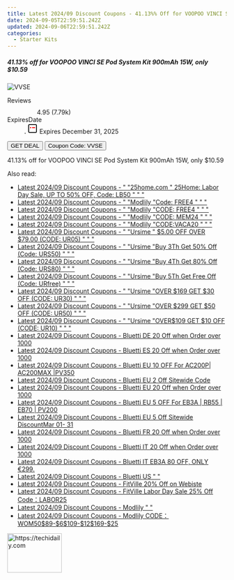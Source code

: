 ```yaml
---
title: Latest 2024/09 Discount Coupons - 41.13%% Off for VOOPOO VINCI SE Pod System Kit 900mAh 15W, only $10.59
date: 2024-09-05T22:59:51.242Z
updated: 2024-09-06T22:59:51.242Z
categories:
  - Starter Kits
---
```



<div class="max-w-4xl mx-auto grid grid-cols-1 lg:max-w-5xl lg:gap-x-20 lg:grid-cols-2">
  <div class="relative p-3 col-start-1 row-start-1 flex flex-col-reverse rounded-lg bg-gradient-to-t from-black/75 via-black/0 sm:bg-none sm:row-start-2 sm:p-0 lg:row-start-1">
    <h5 class="mt-1 text-lg font-semibold text-white sm:text-slate-900 md:text-2xl dark:sm:text-white">41.13% off for VOOPOO VINCI SE Pod System Kit 900mAh 15W, only $10.59</h5>
  </div>
  
  <div class="col-start-1 col-end-3 row-start-1 grid gap-4 sm:mb-6 sm:grid-cols-4 lg:col-start-2 lg:row-span-6 lg:row-end-6 lg:mb-0 lg:gap-6">
      <img src="https://static.shareasale.com/image/90958/deal/VOOPOOVINCISEPodSystemKit900mAh15W.png" onClick="javascript:window.open(decodeURIComponent('https%3A%2F%2Fwww.shareasale.com%2Fu.cfm%3Fd%3D945529%26m%3D90958%26u%3D4338022'), '_blank');void(0);" alt="VVSE" class="h-60 w-full rounded-lg object-cover sm:col-span-2 sm:h-52 lg:col-span-full" loading="lazy" />
    
  </div>
  <dl class="row-start-2 mt-4 flex items-center text-xs font-medium sm:row-start-3 sm:mt-1 md:mt-2.5 lg:row-start-2">
    <dt class="sr-only">Reviews</dt>
    <dd class="flex items-center text-indigo-600 dark:text-indigo-400">
      <svg width="24" height="24" fill="none" aria-hidden="true" class="mr-1 stroke-current dark:stroke-indigo-500">
        <path d="m12 5 2 5h5l-4 4 2.103 5L12 16l-5.103 3L9 14l-4-4h5l2-5Z" stroke-width="2" stroke-linecap="round" stroke-linejoin="round" />
      </svg>
      <span>4.95 <span class="font-normal text-slate-400">(7.79k)</span></span>
    </dd>
    <dt class="sr-only">ExpiresDate</dt>
    <dd class="flex items-center">
      <svg width="2" height="2" aria-hidden="true" fill="currentColor" class="mx-3 text-slate-300">
        <circle cx="1" cy="1" r="1" />
      </svg>
      <svg width="24" height="24" viewBox="0 0 24 24" fill="none" stroke="currentColor" stroke-width="2">
        <rect x="3" y="3" width="18" height="18" rx="2" fill="#fff" />
        <path d="M6 10L18 10" stroke="red" stroke-width="2" fill="none" />
        <path d="M10 6L10 18" stroke="#fff" stroke-width="2" fill="none" />
      </svg>
      Expires December 31, 2025    </dd>
  </dl>
  <div class="col-start-1 row-start-3 mt-4 self-center sm:col-start-2 sm:row-span-2 sm:row-start-2 sm:mt-0 lg:col-start-1 lg:row-start-3 lg:row-end-4 lg:mt-6">
    <button type="button" onClick="javascript:window.open(decodeURIComponent('https%3A%2F%2Fwww.shareasale.com%2Fu.cfm%3Fd%3D945529%26m%3D90958%26u%3D4338022'), '_blank');void(0);" class="rounded-lg bg-red-600 px-3 py-2 text-sm font-medium leading-6 text-white">GET DEAL</button>
    <button type="button" onClick="javascript:window.open(decodeURIComponent('https%3A%2F%2Fwww.shareasale.com%2Fu.cfm%3Fd%3D945529%26m%3D90958%26u%3D4338022'), '_blank');void(0);" class="border-dashed border-2 border-indigo-600 bg-green-100 text-sm leading-6 font-medium py-2 px-3 rounded-lg">Coupon Code: VVSE</button>
  </div>
  <p class="col-start-1 mt-4 text-sm leading-6 sm:col-span-2 lg:col-span-1 lg:row-start-4 lg:mt-6 dark:text-slate-400">
    41.13% off for VOOPOO VINCI SE Pod System Kit 900mAh 15W, only $10.59 
  </p>
</div>
<span class="atpl-alsoreadstyle">Also read:</span>
<div><ul>
<li><a href="https://coupons.techidaily.com/coupon-2123463-app-16836-impact/"><u>Latest 2024/09 Discount Coupons - " "25home.com " 25Home: Labor Day Sale, UP TO 50% OFF, Code: LB50 " " "</u></a></li>
<li><a href="https://coupons.techidaily.com/coupon-1975660-app-17059-impact/"><u>Latest 2024/09 Discount Coupons - " "Modlily "Code: FREE4 " " "</u></a></li>
<li><a href="https://coupons.techidaily.com/coupon-2053104-app-17059-impact/"><u>Latest 2024/09 Discount Coupons - " "Modlily "CODE: FREE4 " " "</u></a></li>
<li><a href="https://coupons.techidaily.com/coupon-2041582-app-17059-impact/"><u>Latest 2024/09 Discount Coupons - " "Modlily "CODE: MEM24 " " "</u></a></li>
<li><a href="https://coupons.techidaily.com/coupon-1993490-app-17059-impact/"><u>Latest 2024/09 Discount Coupons - " "Modlily "CODE:VACA20 " " "</u></a></li>
<li><a href="https://coupons.techidaily.com/coupon-2136533-app-16384-impact/"><u>Latest 2024/09 Discount Coupons - " "Ursime " $5.00 OFF OVER $79.00 (CODE: UR05) " " "</u></a></li>
<li><a href="https://coupons.techidaily.com/coupon-2048893-app-16384-impact/"><u>Latest 2024/09 Discount Coupons - " "Ursime "Buy 3Th Get 50% Off (Code: URS50) " " "</u></a></li>
<li><a href="https://coupons.techidaily.com/coupon-2048902-app-16384-impact/"><u>Latest 2024/09 Discount Coupons - " "Ursime "Buy 4Th Get 80% Off (Code: URS80) " " "</u></a></li>
<li><a href="https://coupons.techidaily.com/coupon-2048903-app-16384-impact/"><u>Latest 2024/09 Discount Coupons - " "Ursime "Buy 5Th Get Free Off (Code: URfree) " " "</u></a></li>
<li><a href="https://coupons.techidaily.com/coupon-2078469-app-16384-impact/"><u>Latest 2024/09 Discount Coupons - " "Ursime "OVER $169 GET $30 OFF (CODE: UR30) " " "</u></a></li>
<li><a href="https://coupons.techidaily.com/coupon-2078470-app-16384-impact/"><u>Latest 2024/09 Discount Coupons - " "Ursime "OVER $299 GET $50 OFF (CODE: UR50) " " "</u></a></li>
<li><a href="https://coupons.techidaily.com/coupon-2078468-app-16384-impact/"><u>Latest 2024/09 Discount Coupons - " "Ursime "OVER$109 GET $10 OFF (CODE: UR10) " " "</u></a></li>
<li><a href="https://coupons.techidaily.com/coupon-1728587-app-17092-impact/"><u>Latest 2024/09 Discount Coupons - Bluetti DE 20 Off when Order over 1000</u></a></li>
<li><a href="https://coupons.techidaily.com/coupon-1728591-app-17094-impact/"><u>Latest 2024/09 Discount Coupons - Bluetti ES 20 Off when Order over 1000</u></a></li>
<li><a href="https://coupons.techidaily.com/coupon-1752904-app-17091-impact/"><u>Latest 2024/09 Discount Coupons - Bluetti EU 10 OFF For AC200P| AC200MAX |PV350</u></a></li>
<li><a href="https://coupons.techidaily.com/coupon-1752905-app-17091-impact/"><u>Latest 2024/09 Discount Coupons - Bluetti EU 2 Off Sitewide Code</u></a></li>
<li><a href="https://coupons.techidaily.com/coupon-1728584-app-17091-impact/"><u>Latest 2024/09 Discount Coupons - Bluetti EU 20 Off when Order over 1000</u></a></li>
<li><a href="https://coupons.techidaily.com/coupon-1752903-app-17091-impact/"><u>Latest 2024/09 Discount Coupons - Bluetti EU 5 OFF For EB3A | RB55 | EB70 | PV200</u></a></li>
<li><a href="https://coupons.techidaily.com/coupon-1622185-app-17091-impact/"><u>Latest 2024/09 Discount Coupons - Bluetti EU 5 Off Sitewide DiscountMar 01- 31</u></a></li>
<li><a href="https://coupons.techidaily.com/coupon-1728590-app-17095-impact/"><u>Latest 2024/09 Discount Coupons - Bluetti FR 20 Off when Order over 1000</u></a></li>
<li><a href="https://coupons.techidaily.com/coupon-1728589-app-17093-impact/"><u>Latest 2024/09 Discount Coupons - Bluetti IT 20 Off when Order over 1000</u></a></li>
<li><a href="https://coupons.techidaily.com/coupon-1462168-app-17093-impact/"><u>Latest 2024/09 Discount Coupons - Bluetti IT EB3A 80 OFF, ONLY €299.</u></a></li>
<li><a href="https://coupons.techidaily.com/coupon-1479038-app-17108-impact/"><u>Latest 2024/09 Discount Coupons - Bluetti US " "</u></a></li>
<li><a href="https://coupons.techidaily.com/coupon-1989851-app-15852-impact/"><u>Latest 2024/09 Discount Coupons - FitVille 20% Off on Webiste</u></a></li>
<li><a href="https://coupons.techidaily.com/coupon-2133127-app-15852-impact/"><u>Latest 2024/09 Discount Coupons - FitVille Labor Day Sale 25% Off Code：LABOR25</u></a></li>
<li><a href="https://coupons.techidaily.com/coupon-2031116-app-17059-impact/"><u>Latest 2024/09 Discount Coupons - Modlily " "</u></a></li>
<li><a href="https://coupons.techidaily.com/coupon-1959489-app-17059-impact/"><u>Latest 2024/09 Discount Coupons - Modlily CODE：WOM50$89-$6$109-$12$169-$25</u></a></li>
</ul></div>

<ins class="adsbygoogle"
      style="display:block"
      data-ad-client="ca-pub-7571918770474297"
      data-ad-slot="8358498916"
      data-ad-format="auto"
      data-full-width-responsive="true"></ins>
<!-- affiliate ads begin -->
<a href="https://aligracehair.sjv.io/c/5597632/2135409/19272" target="_top" id="2135409">
  <img src="//a.impactradius-go.com/display-ad/19272-2135409" border="0" alt="https://techidaily.com" width="125" height="90"/>
</a>
<img height="0" width="0" src="https://aligracehair.sjv.io/i/5597632/2135409/19272" style="position:absolute;visibility:hidden;" border="0" />
<!-- affiliate ads end -->